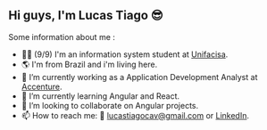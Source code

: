 ## Hi guys, I'm Lucas Tiago 😎

  Some information about me :
- :man_student: (9/9) I'm an information system student at [Unifacisa](https://www.unifacisa.edu.br/home).
- :earth_americas: I'm from Brazil and i'm living here.
- :office: I’m currently working as a Application Development Analyst at [Accenture](https://www.accenture.com/br-pt).
- :closed_book: I’m currently learning Angular and React.
- 🧠 I’m looking to collaborate on Angular projects.
- 📫 How to reach me: :e-mail: lucastiagocav@gmail.com or [LinkedIn](https://www.linkedin.com/in/lucastiagocav/).
